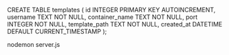 CREATE TABLE templates (
    id INTEGER PRIMARY KEY AUTOINCREMENT,
    username TEXT NOT NULL,
    container_name TEXT NOT NULL,
    port INTEGER NOT NULL,
    template_path TEXT NOT NULL,
    created_at DATETIME DEFAULT CURRENT_TIMESTAMP
);


nodemon server.js 
